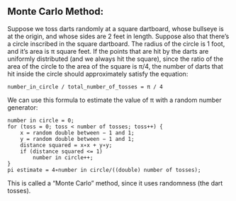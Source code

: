 ## Monte Carlo Method:

Suppose we toss darts randomly at a square dartboard, whose bullseye is at the origin, and whose sides are 2 feet in length. Suppose also that there’s a circle inscribed in the square dartboard. The radius of the circle is 1 foot, and it’s area is π square feet. If the points that are hit by the darts are uniformly distributed (and we always hit the square), since the ratio of the area of the circle to the area of the square is π/4, the number of darts that hit inside the circle should approximately satisfy the equation:
```
number_in_circle / total_number_of_tosses = π / 4
```
We can use this formula to estimate the value of π with a random number
generator:
```
number in circle = 0;
for (toss = 0; toss < number of tosses; toss++) {
	x = random double between − 1 and 1;
	y = random double between − 1 and 1;
	distance squared = x∗x + y∗y;
	if (distance squared <= 1) 
		number in circle++;
}
pi estimate = 4∗number in circle/((double) number of tosses);
```
This is called a “Monte Carlo” method, since it uses randomness (the dart
tosses).
